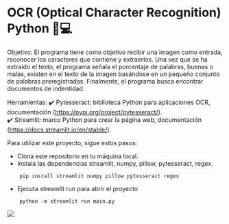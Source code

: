 # OCR (Optical Character Recognition) Python 🐍💻

Objetivo: El programa tiene como objetivo recibir una imagen como entrada, reconocer los caracteres que contiene y extraerlos. Una vez que se ha extraído el texto, el programa señala el porcentaje de palabras, buenas o malas, existen en el texto de la imagen basándose en un pequeño conjunto de palabras preregistradas. Finalmente, el programa busca encontrar documentos de indentidad.

Herramientas:
✔️ Pytesseract: biblioteca Python para aplicaciones OCR, documentación (https://pypi.org/project/pytesseract/).  
✔️ Streamlit: marco Python para crear la página web, documentación (https://docs.streamlit.io/en/stable/).

Para utilizar este proyecto, sigue estos pasos:

- Clona este repositorio en tu máquina local.
- Instala las dependencias streamlit, numpy, pillow, pytesseract, regex.
  
```
    pip install streamlit numpy pillow pytesseract regex
```
  
- Ejecuta streamlit run para abrir el proyecto

```
    python -m streamlit run main.py
```
[![](https://markdown-videos.deta.dev/youtube/K9n4jRPH-94)](https://youtu.be/K9n4jRPH-94)
